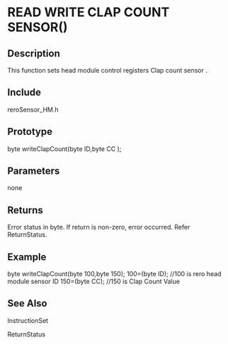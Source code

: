 # READ WRITE CLAP COUNT SENSOR() #

## Description ##
This function sets head module control registers Clap count sensor . 

## Include ##
reroSensor_HM.h

## Prototype ##
byte writeClapCount(byte ID,byte CC );

## Parameters ##
none

## Returns ##
Error status in byte. If return is non-zero, error occurred. Refer ReturnStatus.

## Example ##
byte writeClapCount(byte 100,byte 150);
100=(byte ID); //100 is rero head module sensor ID
150=(byte CC); //150 is Clap Count Value
## See Also ##

InstructionSet

ReturnStatus
